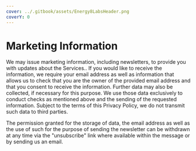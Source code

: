 ```yaml
---
cover: ../.gitbook/assets/Energy8LabsHeader.png
coverY: 0
---
```


# Marketing Information

We may issue marketing information, including newsletters, to provide you with updates about the Services.. If you would like to receive the information, we require your email address as well as information that allows us to check that you are the owner of the provided email address and that you consent to receive the information. Further data may also be collected, if necessary for this purpose. We use those data exclusively to conduct checks as mentioned above and the sending of the requested information. Subject to the terms of this Privacy Policy, we do not transmit such data to third parties.

The permission granted for the storage of data, the email address as well as the use of such for the purpose of sending the newsletter can be withdrawn at any time via the "unsubscribe" link where available within the message or by sending us an email.
